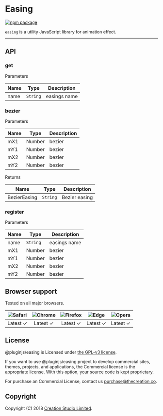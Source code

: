 # Easing

[![npm package](https://img.shields.io/npm/v/@pluginjs/easing.svg)](https://www.npmjs.com/package/@pluginjs/easing)

`easing` is a utility JavaScript library for animation effect.

---

## API

### get

Parameters

| Name | Type | Description |
|------|------|-------------|
| name | `String` | easings name |

### bezier

Parameters

| Name | Type | Description |
|------|------|-------------|
| mX1 | Number | bezier |
| mY1 | Number | bezier |
| mX2 | Number | bezier |
| mY2 | Number | bezier |

Returns

| Name | Type | Description |
|------|------|-------------|
| BezierEasing | `String` | Bezier easing |

### register

Parameters

| Name | Type | Description |
|------|------|-------------|
| name | `String` | easings name |
| mX1 | Number | bezier |
| mY1 | Number | bezier |
| mX2 | Number | bezier |
| mY2 | Number | bezier |

## Browser support

Tested on all major browsers.

| <img src="https://raw.githubusercontent.com/alrra/browser-logos/master/src/safari/safari_32x32.png" alt="Safari"> | <img src="https://raw.githubusercontent.com/alrra/browser-logos/master/src/chrome/chrome_32x32.png" alt="Chrome"> | <img src="https://raw.githubusercontent.com/alrra/browser-logos/master/src/firefox/firefox_32x32.png" alt="Firefox"> | <img src="https://raw.githubusercontent.com/alrra/browser-logos/master/src/edge/edge_32x32.png" alt="Edge"> | <img src="https://raw.githubusercontent.com/alrra/browser-logos/master/src/opera/opera_32x32.png" alt="Opera"> |
|:--:|:--:|:--:|:--:|:--:|
| Latest ✓ | Latest ✓ | Latest ✓ | Latest ✓ | Latest ✓ |

## License

@pluginjs/easing is Licensed under [the GPL-v3 license](LICENSE).

If you want to use @pluginjs/easing project to develop commercial sites, themes, projects, and applications, the Commercial license is the appropriate license. With this option, your source code is kept proprietary.

For purchase an Commercial License, contact us purchase@thecreation.co.

## Copyright

Copyright (C) 2018 [Creation Studio Limited](creationstudio.com).